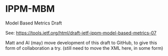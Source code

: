 # IPPM-MBM
Model Based Metrics Draft

See:
https://tools.ietf.org/html/draft-ietf-ippm-model-based-metrics-07

Matt and Al (may) move development of this draft to GitHub,
to give this form of collaboration a try.
(still need to move the XML here, in some form)
